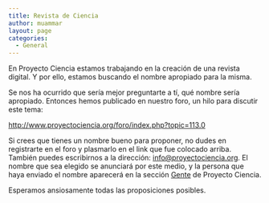 ```yaml
---
title: Revista de Ciencia
author: muammar
layout: page
categories:
  - General
---
```

En Proyecto Ciencia estamos trabajando en la creación de una revista digital. Y por ello, estamos buscando el nombre apropiado para la misma.

Se nos ha ocurrido que sería mejor preguntarte a tí, qué nombre sería apropiado. Entonces hemos publicado en nuestro foro, un hilo para discutir este tema:

<a href="http://www.proyectociencia.org/foro/index.php?topic=113.0" target="_blank">http://www.proyectociencia.org/foro/index.php?topic=113.0</a>

Si crees que tienes un nombre bueno para proponer, no dudes en registrarte en el foro y plasmarlo en el link que fue colocado arriba. También puedes escribirnos a la dirección: <info@proyectociencia.org>. El nombre que sea elegido se anunciará por este medio, y la persona que haya enviado el nombre aparecerá en la sección <a href="http://proyectociencia.org/index.php/gente" target="_blank">Gente</a> de Proyecto Ciencia.

Esperamos ansiosamente todas las proposiciones posibles.
